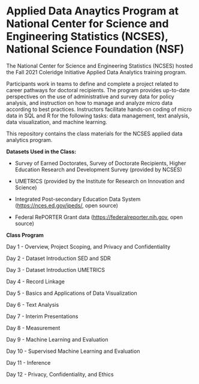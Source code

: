 # Applied Data Anaytics Program at National Center for Science and Engineering Statistics (NCSES), National Science Foundation (NSF)

The National Center for Science and Engineering Statistics (NCSES) hosted the Fall 2021 Coleridge Initiative Applied Data Analytics training program.

Participants work in teams to define and complete a project related to career pathways for doctoral recipients. The program provides up-to-date perspectives on the use of administrative and survey data for policy analysis, and instruction on how to manage and analyze micro data according to best practices. Instructors facilitate hands-on coding of micro data in SQL and R for the following tasks: data management, text analysis, data visualization, and machine learning.

This repository contains the class materials for the NCSES applied data analytics program.

**Datasets Used in the Class:**

* Survey of Earned Doctorates, Survey of Doctorate Recipients, Higher Education Research and Development Survey (provided by NCSES)

* UMETRICS (provided by the Institute for Research on Innovation and Science)

* Integrated Post-secondary Education Data System (https://nces.ed.gov/ipeds/, open source)

* Federal RePORTER Grant data (https://federalreporter.nih.gov, open source)


**Class Program**

Day 1 - Overview, Project Scoping, and Privacy and Confidentiality 

Day 2 - Dataset Introduction SED and SDR

Day 3 - Dataset Introduction UMETRICS

Day 4 - Record Linkage

Day 5 - Basics and Applications of Data Visualization

Day 6 - Text Analysis 

Day 7 - Interim Presentations 

Day 8 - Measurement 

Day 9 - Machine Learning and Evaluation

Day 10 - Supervised Machine Learning and Evaluation

Day 11 - Inference 

Day 12 - Privacy, Confidentiality, and Ethics 

